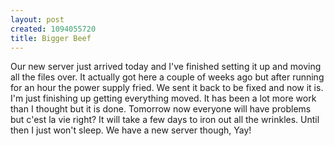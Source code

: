 ```yaml
--- 
layout: post
created: 1094055720
title: Bigger Beef
---
```

Our new server just arrived today and I've finished setting it up and moving all the files over.  It actually got here a couple of weeks ago but after running for an hour the power supply fried.  We sent it back to be fixed and now it is.  I'm just finishing up getting everything moved.  It has been a lot more work than I thought but it is done.  Tomorrow now everyone will have problems but c'est la vie right?  It will take a few days to iron out all the wrinkles.  Until then I just won't sleep.  We have a new server though, Yay!
